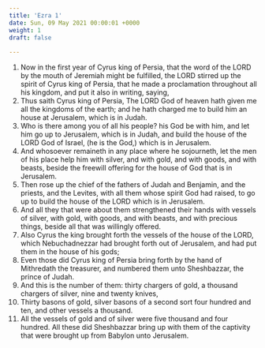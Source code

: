 ```yaml
---
title: 'Ezra 1'
date: Sun, 09 May 2021 00:00:01 +0000
weight: 1
draft: false
  
---
```


1. Now in the first year of Cyrus king of Persia, that the word of the LORD by the mouth of Jeremiah might be fulfilled, the LORD stirred up the spirit of Cyrus king of Persia, that he made a proclamation throughout all his kingdom, and put it also in writing, saying,
2. Thus saith Cyrus king of Persia, The LORD God of heaven hath given me all the kingdoms of the earth; and he hath charged me to build him an house at Jerusalem, which is in Judah.
3. Who is there among you of all his people? his God be with him, and let him go up to Jerusalem, which is in Judah, and build the house of the LORD God of Israel, (he is the God,) which is in Jerusalem.
4. And whosoever remaineth in any place where he sojourneth, let the men of his place help him with silver, and with gold, and with goods, and with beasts, beside the freewill offering for the house of God that is in Jerusalem.
5. Then rose up the chief of the fathers of Judah and Benjamin, and the priests, and the Levites, with all them whose spirit God had raised, to go up to build the house of the LORD which is in Jerusalem.
6. And all they that were about them strengthened their hands with vessels of silver, with gold, with goods, and with beasts, and with precious things, beside all that was willingly offered.
7. Also Cyrus the king brought forth the vessels of the house of the LORD, which Nebuchadnezzar had brought forth out of Jerusalem, and had put them in the house of his gods;
8. Even those did Cyrus king of Persia bring forth by the hand of Mithredath the treasurer, and numbered them unto Sheshbazzar, the prince of Judah.
9. And this is the number of them: thirty chargers of gold, a thousand chargers of silver, nine and twenty knives,
10. Thirty basons of gold, silver basons of a second sort four hundred and ten, and other vessels a thousand.
11. All the vessels of gold and of silver were five thousand and four hundred. All these did Sheshbazzar bring up with them of the captivity that were brought up from Babylon unto Jerusalem.
